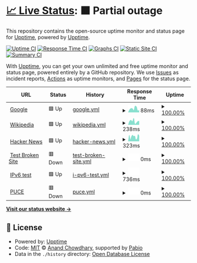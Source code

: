 # [📈 Live Status](https://demo.upptime.js.org): <!--live status--> **🟧 Partial outage**

This repository contains the open-source uptime monitor and status page for [Upptime](https://upptime.js.org), powered by [Upptime](https://github.com/upptime/upptime).

[![Uptime CI](https://github.com/fgmartinezt/repoUpptime/workflows/Uptime%20CI/badge.svg)](https://github.com/fgmartinezt/repoUpptime/actions?query=workflow%3A%22Uptime+CI%22)
[![Response Time CI](https://github.com/fgmartinezt/repoUpptime/workflows/Response%20Time%20CI/badge.svg)](https://github.com/fgmartinezt/repoUpptime/actions?query=workflow%3A%22Response+Time+CI%22)
[![Graphs CI](https://github.com/fgmartinezt/repoUpptime/workflows/Graphs%20CI/badge.svg)](https://github.com/fgmartinezt/repoUpptime/actions?query=workflow%3A%22Graphs+CI%22)
[![Static Site CI](https://github.com/fgmartinezt/repoUpptime/workflows/Static%20Site%20CI/badge.svg)](https://github.com/fgmartinezt/repoUpptime/actions?query=workflow%3A%22Static+Site+CI%22)
[![Summary CI](https://github.com/fgmartinezt/repoUpptime/workflows/Summary%20CI/badge.svg)](https://github.com/fgmartinezt/repoUpptime/actions?query=workflow%3A%22Summary+CI%22)

With [Upptime](https://upptime.js.org), you can get your own unlimited and free uptime monitor and status page, powered entirely by a GitHub repository. We use [Issues](https://github.com/upptime/upptime/issues) as incident reports, [Actions](https://github.com/fgmartinezt/repoUpptime/actions) as uptime monitors, and [Pages](https://demo.upptime.js.org) for the status page.

<!--start: status pages-->
<!-- This summary is generated by Upptime (https://github.com/upptime/upptime) -->
<!-- Do not edit this manually, your changes will be overwritten -->
<!-- prettier-ignore -->
| URL | Status | History | Response Time | Uptime |
| --- | ------ | ------- | ------------- | ------ |
| <img alt="" src="https://icons.duckduckgo.com/ip3/www.google.com.ico" height="13"> [Google](https://www.google.com) | 🟩 Up | [google.yml](https://github.com/Gabo19Mtz/repoUpptime/commits/HEAD/history/google.yml) | <details><summary><img alt="Response time graph" src="./graphs/google/response-time-week.png" height="20"> 88ms</summary><br><a href="https://fgmartinezt.github.io/repoUpptime/history/google"><img alt="Response time 106" src="https://img.shields.io/endpoint?url=https%3A%2F%2Fraw.githubusercontent.com%2FGabo19Mtz%2FrepoUpptime%2FHEAD%2Fapi%2Fgoogle%2Fresponse-time.json"></a><br><a href="https://fgmartinezt.github.io/repoUpptime/history/google"><img alt="24-hour response time 90" src="https://img.shields.io/endpoint?url=https%3A%2F%2Fraw.githubusercontent.com%2FGabo19Mtz%2FrepoUpptime%2FHEAD%2Fapi%2Fgoogle%2Fresponse-time-day.json"></a><br><a href="https://fgmartinezt.github.io/repoUpptime/history/google"><img alt="7-day response time 88" src="https://img.shields.io/endpoint?url=https%3A%2F%2Fraw.githubusercontent.com%2FGabo19Mtz%2FrepoUpptime%2FHEAD%2Fapi%2Fgoogle%2Fresponse-time-week.json"></a><br><a href="https://fgmartinezt.github.io/repoUpptime/history/google"><img alt="30-day response time 106" src="https://img.shields.io/endpoint?url=https%3A%2F%2Fraw.githubusercontent.com%2FGabo19Mtz%2FrepoUpptime%2FHEAD%2Fapi%2Fgoogle%2Fresponse-time-month.json"></a><br><a href="https://fgmartinezt.github.io/repoUpptime/history/google"><img alt="1-year response time 106" src="https://img.shields.io/endpoint?url=https%3A%2F%2Fraw.githubusercontent.com%2FGabo19Mtz%2FrepoUpptime%2FHEAD%2Fapi%2Fgoogle%2Fresponse-time-year.json"></a></details> | <details><summary><a href="https://fgmartinezt.github.io/repoUpptime/history/google">100.00%</a></summary><a href="https://fgmartinezt.github.io/repoUpptime/history/google"><img alt="All-time uptime 100.00%" src="https://img.shields.io/endpoint?url=https%3A%2F%2Fraw.githubusercontent.com%2FGabo19Mtz%2FrepoUpptime%2FHEAD%2Fapi%2Fgoogle%2Fuptime.json"></a><br><a href="https://fgmartinezt.github.io/repoUpptime/history/google"><img alt="24-hour uptime 100.00%" src="https://img.shields.io/endpoint?url=https%3A%2F%2Fraw.githubusercontent.com%2FGabo19Mtz%2FrepoUpptime%2FHEAD%2Fapi%2Fgoogle%2Fuptime-day.json"></a><br><a href="https://fgmartinezt.github.io/repoUpptime/history/google"><img alt="7-day uptime 100.00%" src="https://img.shields.io/endpoint?url=https%3A%2F%2Fraw.githubusercontent.com%2FGabo19Mtz%2FrepoUpptime%2FHEAD%2Fapi%2Fgoogle%2Fuptime-week.json"></a><br><a href="https://fgmartinezt.github.io/repoUpptime/history/google"><img alt="30-day uptime 100.00%" src="https://img.shields.io/endpoint?url=https%3A%2F%2Fraw.githubusercontent.com%2FGabo19Mtz%2FrepoUpptime%2FHEAD%2Fapi%2Fgoogle%2Fuptime-month.json"></a><br><a href="https://fgmartinezt.github.io/repoUpptime/history/google"><img alt="1-year uptime 100.00%" src="https://img.shields.io/endpoint?url=https%3A%2F%2Fraw.githubusercontent.com%2FGabo19Mtz%2FrepoUpptime%2FHEAD%2Fapi%2Fgoogle%2Fuptime-year.json"></a></details>
| <img alt="" src="https://icons.duckduckgo.com/ip3/en.wikipedia.org.ico" height="13"> [Wikipedia](https://en.wikipedia.org) | 🟩 Up | [wikipedia.yml](https://github.com/Gabo19Mtz/repoUpptime/commits/HEAD/history/wikipedia.yml) | <details><summary><img alt="Response time graph" src="./graphs/wikipedia/response-time-week.png" height="20"> 238ms</summary><br><a href="https://fgmartinezt.github.io/repoUpptime/history/wikipedia"><img alt="Response time 253" src="https://img.shields.io/endpoint?url=https%3A%2F%2Fraw.githubusercontent.com%2FGabo19Mtz%2FrepoUpptime%2FHEAD%2Fapi%2Fwikipedia%2Fresponse-time.json"></a><br><a href="https://fgmartinezt.github.io/repoUpptime/history/wikipedia"><img alt="24-hour response time 395" src="https://img.shields.io/endpoint?url=https%3A%2F%2Fraw.githubusercontent.com%2FGabo19Mtz%2FrepoUpptime%2FHEAD%2Fapi%2Fwikipedia%2Fresponse-time-day.json"></a><br><a href="https://fgmartinezt.github.io/repoUpptime/history/wikipedia"><img alt="7-day response time 238" src="https://img.shields.io/endpoint?url=https%3A%2F%2Fraw.githubusercontent.com%2FGabo19Mtz%2FrepoUpptime%2FHEAD%2Fapi%2Fwikipedia%2Fresponse-time-week.json"></a><br><a href="https://fgmartinezt.github.io/repoUpptime/history/wikipedia"><img alt="30-day response time 253" src="https://img.shields.io/endpoint?url=https%3A%2F%2Fraw.githubusercontent.com%2FGabo19Mtz%2FrepoUpptime%2FHEAD%2Fapi%2Fwikipedia%2Fresponse-time-month.json"></a><br><a href="https://fgmartinezt.github.io/repoUpptime/history/wikipedia"><img alt="1-year response time 253" src="https://img.shields.io/endpoint?url=https%3A%2F%2Fraw.githubusercontent.com%2FGabo19Mtz%2FrepoUpptime%2FHEAD%2Fapi%2Fwikipedia%2Fresponse-time-year.json"></a></details> | <details><summary><a href="https://fgmartinezt.github.io/repoUpptime/history/wikipedia">100.00%</a></summary><a href="https://fgmartinezt.github.io/repoUpptime/history/wikipedia"><img alt="All-time uptime 100.00%" src="https://img.shields.io/endpoint?url=https%3A%2F%2Fraw.githubusercontent.com%2FGabo19Mtz%2FrepoUpptime%2FHEAD%2Fapi%2Fwikipedia%2Fuptime.json"></a><br><a href="https://fgmartinezt.github.io/repoUpptime/history/wikipedia"><img alt="24-hour uptime 100.00%" src="https://img.shields.io/endpoint?url=https%3A%2F%2Fraw.githubusercontent.com%2FGabo19Mtz%2FrepoUpptime%2FHEAD%2Fapi%2Fwikipedia%2Fuptime-day.json"></a><br><a href="https://fgmartinezt.github.io/repoUpptime/history/wikipedia"><img alt="7-day uptime 100.00%" src="https://img.shields.io/endpoint?url=https%3A%2F%2Fraw.githubusercontent.com%2FGabo19Mtz%2FrepoUpptime%2FHEAD%2Fapi%2Fwikipedia%2Fuptime-week.json"></a><br><a href="https://fgmartinezt.github.io/repoUpptime/history/wikipedia"><img alt="30-day uptime 100.00%" src="https://img.shields.io/endpoint?url=https%3A%2F%2Fraw.githubusercontent.com%2FGabo19Mtz%2FrepoUpptime%2FHEAD%2Fapi%2Fwikipedia%2Fuptime-month.json"></a><br><a href="https://fgmartinezt.github.io/repoUpptime/history/wikipedia"><img alt="1-year uptime 100.00%" src="https://img.shields.io/endpoint?url=https%3A%2F%2Fraw.githubusercontent.com%2FGabo19Mtz%2FrepoUpptime%2FHEAD%2Fapi%2Fwikipedia%2Fuptime-year.json"></a></details>
| <img alt="" src="https://icons.duckduckgo.com/ip3/news.ycombinator.com.ico" height="13"> [Hacker News](https://news.ycombinator.com) | 🟩 Up | [hacker-news.yml](https://github.com/Gabo19Mtz/repoUpptime/commits/HEAD/history/hacker-news.yml) | <details><summary><img alt="Response time graph" src="./graphs/hacker-news/response-time-week.png" height="20"> 323ms</summary><br><a href="https://fgmartinezt.github.io/repoUpptime/history/hacker-news"><img alt="Response time 325" src="https://img.shields.io/endpoint?url=https%3A%2F%2Fraw.githubusercontent.com%2FGabo19Mtz%2FrepoUpptime%2FHEAD%2Fapi%2Fhacker-news%2Fresponse-time.json"></a><br><a href="https://fgmartinezt.github.io/repoUpptime/history/hacker-news"><img alt="24-hour response time 305" src="https://img.shields.io/endpoint?url=https%3A%2F%2Fraw.githubusercontent.com%2FGabo19Mtz%2FrepoUpptime%2FHEAD%2Fapi%2Fhacker-news%2Fresponse-time-day.json"></a><br><a href="https://fgmartinezt.github.io/repoUpptime/history/hacker-news"><img alt="7-day response time 323" src="https://img.shields.io/endpoint?url=https%3A%2F%2Fraw.githubusercontent.com%2FGabo19Mtz%2FrepoUpptime%2FHEAD%2Fapi%2Fhacker-news%2Fresponse-time-week.json"></a><br><a href="https://fgmartinezt.github.io/repoUpptime/history/hacker-news"><img alt="30-day response time 325" src="https://img.shields.io/endpoint?url=https%3A%2F%2Fraw.githubusercontent.com%2FGabo19Mtz%2FrepoUpptime%2FHEAD%2Fapi%2Fhacker-news%2Fresponse-time-month.json"></a><br><a href="https://fgmartinezt.github.io/repoUpptime/history/hacker-news"><img alt="1-year response time 325" src="https://img.shields.io/endpoint?url=https%3A%2F%2Fraw.githubusercontent.com%2FGabo19Mtz%2FrepoUpptime%2FHEAD%2Fapi%2Fhacker-news%2Fresponse-time-year.json"></a></details> | <details><summary><a href="https://fgmartinezt.github.io/repoUpptime/history/hacker-news">100.00%</a></summary><a href="https://fgmartinezt.github.io/repoUpptime/history/hacker-news"><img alt="All-time uptime 100.00%" src="https://img.shields.io/endpoint?url=https%3A%2F%2Fraw.githubusercontent.com%2FGabo19Mtz%2FrepoUpptime%2FHEAD%2Fapi%2Fhacker-news%2Fuptime.json"></a><br><a href="https://fgmartinezt.github.io/repoUpptime/history/hacker-news"><img alt="24-hour uptime 100.00%" src="https://img.shields.io/endpoint?url=https%3A%2F%2Fraw.githubusercontent.com%2FGabo19Mtz%2FrepoUpptime%2FHEAD%2Fapi%2Fhacker-news%2Fuptime-day.json"></a><br><a href="https://fgmartinezt.github.io/repoUpptime/history/hacker-news"><img alt="7-day uptime 100.00%" src="https://img.shields.io/endpoint?url=https%3A%2F%2Fraw.githubusercontent.com%2FGabo19Mtz%2FrepoUpptime%2FHEAD%2Fapi%2Fhacker-news%2Fuptime-week.json"></a><br><a href="https://fgmartinezt.github.io/repoUpptime/history/hacker-news"><img alt="30-day uptime 100.00%" src="https://img.shields.io/endpoint?url=https%3A%2F%2Fraw.githubusercontent.com%2FGabo19Mtz%2FrepoUpptime%2FHEAD%2Fapi%2Fhacker-news%2Fuptime-month.json"></a><br><a href="https://fgmartinezt.github.io/repoUpptime/history/hacker-news"><img alt="1-year uptime 100.00%" src="https://img.shields.io/endpoint?url=https%3A%2F%2Fraw.githubusercontent.com%2FGabo19Mtz%2FrepoUpptime%2FHEAD%2Fapi%2Fhacker-news%2Fuptime-year.json"></a></details>
| <img alt="" src="https://icons.duckduckgo.com/ip3/thissitedoesnotexist.koj.co.ico" height="13"> [Test Broken Site](https://thissitedoesnotexist.koj.co) | 🟥 Down | [test-broken-site.yml](https://github.com/Gabo19Mtz/repoUpptime/commits/HEAD/history/test-broken-site.yml) | <details><summary><img alt="Response time graph" src="./graphs/test-broken-site/response-time-week.png" height="20"> 0ms</summary><br><a href="https://fgmartinezt.github.io/repoUpptime/history/test-broken-site"><img alt="Response time 0" src="https://img.shields.io/endpoint?url=https%3A%2F%2Fraw.githubusercontent.com%2FGabo19Mtz%2FrepoUpptime%2FHEAD%2Fapi%2Ftest-broken-site%2Fresponse-time.json"></a><br><a href="https://fgmartinezt.github.io/repoUpptime/history/test-broken-site"><img alt="24-hour response time 0" src="https://img.shields.io/endpoint?url=https%3A%2F%2Fraw.githubusercontent.com%2FGabo19Mtz%2FrepoUpptime%2FHEAD%2Fapi%2Ftest-broken-site%2Fresponse-time-day.json"></a><br><a href="https://fgmartinezt.github.io/repoUpptime/history/test-broken-site"><img alt="7-day response time 0" src="https://img.shields.io/endpoint?url=https%3A%2F%2Fraw.githubusercontent.com%2FGabo19Mtz%2FrepoUpptime%2FHEAD%2Fapi%2Ftest-broken-site%2Fresponse-time-week.json"></a><br><a href="https://fgmartinezt.github.io/repoUpptime/history/test-broken-site"><img alt="30-day response time 0" src="https://img.shields.io/endpoint?url=https%3A%2F%2Fraw.githubusercontent.com%2FGabo19Mtz%2FrepoUpptime%2FHEAD%2Fapi%2Ftest-broken-site%2Fresponse-time-month.json"></a><br><a href="https://fgmartinezt.github.io/repoUpptime/history/test-broken-site"><img alt="1-year response time 0" src="https://img.shields.io/endpoint?url=https%3A%2F%2Fraw.githubusercontent.com%2FGabo19Mtz%2FrepoUpptime%2FHEAD%2Fapi%2Ftest-broken-site%2Fresponse-time-year.json"></a></details> | <details><summary><a href="https://fgmartinezt.github.io/repoUpptime/history/test-broken-site">100.00%</a></summary><a href="https://fgmartinezt.github.io/repoUpptime/history/test-broken-site"><img alt="All-time uptime 100.00%" src="https://img.shields.io/endpoint?url=https%3A%2F%2Fraw.githubusercontent.com%2FGabo19Mtz%2FrepoUpptime%2FHEAD%2Fapi%2Ftest-broken-site%2Fuptime.json"></a><br><a href="https://fgmartinezt.github.io/repoUpptime/history/test-broken-site"><img alt="24-hour uptime 100.00%" src="https://img.shields.io/endpoint?url=https%3A%2F%2Fraw.githubusercontent.com%2FGabo19Mtz%2FrepoUpptime%2FHEAD%2Fapi%2Ftest-broken-site%2Fuptime-day.json"></a><br><a href="https://fgmartinezt.github.io/repoUpptime/history/test-broken-site"><img alt="7-day uptime 100.00%" src="https://img.shields.io/endpoint?url=https%3A%2F%2Fraw.githubusercontent.com%2FGabo19Mtz%2FrepoUpptime%2FHEAD%2Fapi%2Ftest-broken-site%2Fuptime-week.json"></a><br><a href="https://fgmartinezt.github.io/repoUpptime/history/test-broken-site"><img alt="30-day uptime 100.00%" src="https://img.shields.io/endpoint?url=https%3A%2F%2Fraw.githubusercontent.com%2FGabo19Mtz%2FrepoUpptime%2FHEAD%2Fapi%2Ftest-broken-site%2Fuptime-month.json"></a><br><a href="https://fgmartinezt.github.io/repoUpptime/history/test-broken-site"><img alt="1-year uptime 100.00%" src="https://img.shields.io/endpoint?url=https%3A%2F%2Fraw.githubusercontent.com%2FGabo19Mtz%2FrepoUpptime%2FHEAD%2Fapi%2Ftest-broken-site%2Fuptime-year.json"></a></details>
| <img alt="" src="https://icons.duckduckgo.com/ip3/null.ico" height="13"> [IPv6 test](forwardemail.net) | 🟩 Up | [i-pv6-test.yml](https://github.com/Gabo19Mtz/repoUpptime/commits/HEAD/history/i-pv6-test.yml) | <details><summary><img alt="Response time graph" src="./graphs/i-pv6-test/response-time-week.png" height="20"> 736ms</summary><br><a href="https://fgmartinezt.github.io/repoUpptime/history/i-pv6-test"><img alt="Response time 740" src="https://img.shields.io/endpoint?url=https%3A%2F%2Fraw.githubusercontent.com%2FGabo19Mtz%2FrepoUpptime%2FHEAD%2Fapi%2Fi-pv6-test%2Fresponse-time.json"></a><br><a href="https://fgmartinezt.github.io/repoUpptime/history/i-pv6-test"><img alt="24-hour response time 849" src="https://img.shields.io/endpoint?url=https%3A%2F%2Fraw.githubusercontent.com%2FGabo19Mtz%2FrepoUpptime%2FHEAD%2Fapi%2Fi-pv6-test%2Fresponse-time-day.json"></a><br><a href="https://fgmartinezt.github.io/repoUpptime/history/i-pv6-test"><img alt="7-day response time 736" src="https://img.shields.io/endpoint?url=https%3A%2F%2Fraw.githubusercontent.com%2FGabo19Mtz%2FrepoUpptime%2FHEAD%2Fapi%2Fi-pv6-test%2Fresponse-time-week.json"></a><br><a href="https://fgmartinezt.github.io/repoUpptime/history/i-pv6-test"><img alt="30-day response time 740" src="https://img.shields.io/endpoint?url=https%3A%2F%2Fraw.githubusercontent.com%2FGabo19Mtz%2FrepoUpptime%2FHEAD%2Fapi%2Fi-pv6-test%2Fresponse-time-month.json"></a><br><a href="https://fgmartinezt.github.io/repoUpptime/history/i-pv6-test"><img alt="1-year response time 740" src="https://img.shields.io/endpoint?url=https%3A%2F%2Fraw.githubusercontent.com%2FGabo19Mtz%2FrepoUpptime%2FHEAD%2Fapi%2Fi-pv6-test%2Fresponse-time-year.json"></a></details> | <details><summary><a href="https://fgmartinezt.github.io/repoUpptime/history/i-pv6-test">100.00%</a></summary><a href="https://fgmartinezt.github.io/repoUpptime/history/i-pv6-test"><img alt="All-time uptime 100.00%" src="https://img.shields.io/endpoint?url=https%3A%2F%2Fraw.githubusercontent.com%2FGabo19Mtz%2FrepoUpptime%2FHEAD%2Fapi%2Fi-pv6-test%2Fuptime.json"></a><br><a href="https://fgmartinezt.github.io/repoUpptime/history/i-pv6-test"><img alt="24-hour uptime 100.00%" src="https://img.shields.io/endpoint?url=https%3A%2F%2Fraw.githubusercontent.com%2FGabo19Mtz%2FrepoUpptime%2FHEAD%2Fapi%2Fi-pv6-test%2Fuptime-day.json"></a><br><a href="https://fgmartinezt.github.io/repoUpptime/history/i-pv6-test"><img alt="7-day uptime 100.00%" src="https://img.shields.io/endpoint?url=https%3A%2F%2Fraw.githubusercontent.com%2FGabo19Mtz%2FrepoUpptime%2FHEAD%2Fapi%2Fi-pv6-test%2Fuptime-week.json"></a><br><a href="https://fgmartinezt.github.io/repoUpptime/history/i-pv6-test"><img alt="30-day uptime 100.00%" src="https://img.shields.io/endpoint?url=https%3A%2F%2Fraw.githubusercontent.com%2FGabo19Mtz%2FrepoUpptime%2FHEAD%2Fapi%2Fi-pv6-test%2Fuptime-month.json"></a><br><a href="https://fgmartinezt.github.io/repoUpptime/history/i-pv6-test"><img alt="1-year uptime 100.00%" src="https://img.shields.io/endpoint?url=https%3A%2F%2Fraw.githubusercontent.com%2FGabo19Mtz%2FrepoUpptime%2FHEAD%2Fapi%2Fi-pv6-test%2Fuptime-year.json"></a></details>
| <img alt="" src="https://icons.duckduckgo.com/ip3/www.puce.edu.ec.ico" height="13"> [PUCE](https://www.puce.edu.ec/) | 🟥 Down | [puce.yml](https://github.com/Gabo19Mtz/repoUpptime/commits/HEAD/history/puce.yml) | <details><summary><img alt="Response time graph" src="./graphs/puce/response-time-week.png" height="20"> 0ms</summary><br><a href="https://fgmartinezt.github.io/repoUpptime/history/puce"><img alt="Response time 0" src="https://img.shields.io/endpoint?url=https%3A%2F%2Fraw.githubusercontent.com%2FGabo19Mtz%2FrepoUpptime%2FHEAD%2Fapi%2Fpuce%2Fresponse-time.json"></a><br><a href="https://fgmartinezt.github.io/repoUpptime/history/puce"><img alt="24-hour response time 0" src="https://img.shields.io/endpoint?url=https%3A%2F%2Fraw.githubusercontent.com%2FGabo19Mtz%2FrepoUpptime%2FHEAD%2Fapi%2Fpuce%2Fresponse-time-day.json"></a><br><a href="https://fgmartinezt.github.io/repoUpptime/history/puce"><img alt="7-day response time 0" src="https://img.shields.io/endpoint?url=https%3A%2F%2Fraw.githubusercontent.com%2FGabo19Mtz%2FrepoUpptime%2FHEAD%2Fapi%2Fpuce%2Fresponse-time-week.json"></a><br><a href="https://fgmartinezt.github.io/repoUpptime/history/puce"><img alt="30-day response time 0" src="https://img.shields.io/endpoint?url=https%3A%2F%2Fraw.githubusercontent.com%2FGabo19Mtz%2FrepoUpptime%2FHEAD%2Fapi%2Fpuce%2Fresponse-time-month.json"></a><br><a href="https://fgmartinezt.github.io/repoUpptime/history/puce"><img alt="1-year response time 0" src="https://img.shields.io/endpoint?url=https%3A%2F%2Fraw.githubusercontent.com%2FGabo19Mtz%2FrepoUpptime%2FHEAD%2Fapi%2Fpuce%2Fresponse-time-year.json"></a></details> | <details><summary><a href="https://fgmartinezt.github.io/repoUpptime/history/puce">100.00%</a></summary><a href="https://fgmartinezt.github.io/repoUpptime/history/puce"><img alt="All-time uptime 100.00%" src="https://img.shields.io/endpoint?url=https%3A%2F%2Fraw.githubusercontent.com%2FGabo19Mtz%2FrepoUpptime%2FHEAD%2Fapi%2Fpuce%2Fuptime.json"></a><br><a href="https://fgmartinezt.github.io/repoUpptime/history/puce"><img alt="24-hour uptime 100.00%" src="https://img.shields.io/endpoint?url=https%3A%2F%2Fraw.githubusercontent.com%2FGabo19Mtz%2FrepoUpptime%2FHEAD%2Fapi%2Fpuce%2Fuptime-day.json"></a><br><a href="https://fgmartinezt.github.io/repoUpptime/history/puce"><img alt="7-day uptime 100.00%" src="https://img.shields.io/endpoint?url=https%3A%2F%2Fraw.githubusercontent.com%2FGabo19Mtz%2FrepoUpptime%2FHEAD%2Fapi%2Fpuce%2Fuptime-week.json"></a><br><a href="https://fgmartinezt.github.io/repoUpptime/history/puce"><img alt="30-day uptime 100.00%" src="https://img.shields.io/endpoint?url=https%3A%2F%2Fraw.githubusercontent.com%2FGabo19Mtz%2FrepoUpptime%2FHEAD%2Fapi%2Fpuce%2Fuptime-month.json"></a><br><a href="https://fgmartinezt.github.io/repoUpptime/history/puce"><img alt="1-year uptime 100.00%" src="https://img.shields.io/endpoint?url=https%3A%2F%2Fraw.githubusercontent.com%2FGabo19Mtz%2FrepoUpptime%2FHEAD%2Fapi%2Fpuce%2Fuptime-year.json"></a></details>

<!--end: status pages-->

[**Visit our status website →**](https://demo.upptime.js.org)

## 📄 License

- Powered by: [Upptime](https://github.com/upptime/upptime)
- Code: [MIT](./LICENSE) © [Anand Chowdhary](https://anandchowdhary.com), supported by [Pabio](https://pabio.com)
- Data in the `./history` directory: [Open Database License](https://opendatacommons.org/licenses/odbl/1-0/)
